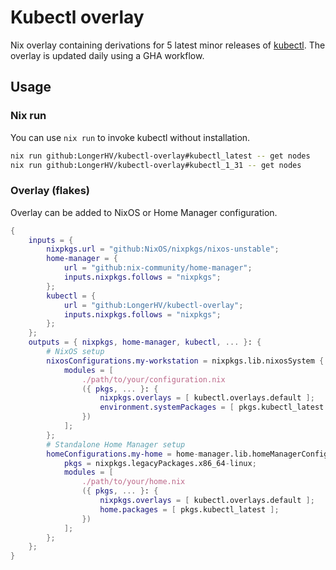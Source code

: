 # Kubectl overlay

Nix overlay containing derivations for 5 latest minor releases of [kubectl](https://kubernetes.io/docs/reference/kubectl/).
The overlay is updated daily using a GHA workflow.

## Usage

### Nix run

You can use `nix run` to invoke kubectl without installation.

```bash
nix run github:LongerHV/kubectl-overlay#kubectl_latest -- get nodes
nix run github:LongerHV/kubectl-overlay#kubectl_1_31 -- get nodes
```

### Overlay (flakes)

Overlay can be added to NixOS or Home Manager configuration.

```nix
{
    inputs = {
        nixpkgs.url = "github:NixOS/nixpkgs/nixos-unstable";
        home-manager = {
            url = "github:nix-community/home-manager";
            inputs.nixpkgs.follows = "nixpkgs";
        };
        kubectl = {
            url = "github:LongerHV/kubectl-overlay";
            inputs.nixpkgs.follows = "nixpkgs";
        };
    };
    outputs = { nixpkgs, home-manager, kubectl, ... }: {
        # NixOS setup
        nixosConfigurations.my-workstation = nixpkgs.lib.nixosSystem {
            modules = [
                ./path/to/your/configuration.nix
                ({ pkgs, ... }: {
                    nixpkgs.overlays = [ kubectl.overlays.default ];
                    environment.systemPackages = [ pkgs.kubectl_latest ];
                })
            ];
        };
        # Standalone Home Manager setup
        homeConfigurations.my-home = home-manager.lib.homeManagerConfiguration {
            pkgs = nixpkgs.legacyPackages.x86_64-linux;
            modules = [
                ./path/to/your/home.nix
                ({ pkgs, ... }: {
                    nixpkgs.overlays = [ kubectl.overlays.default ];
                    home.packages = [ pkgs.kubectl_latest ];
                })
            ];
        };
    };
}
```
